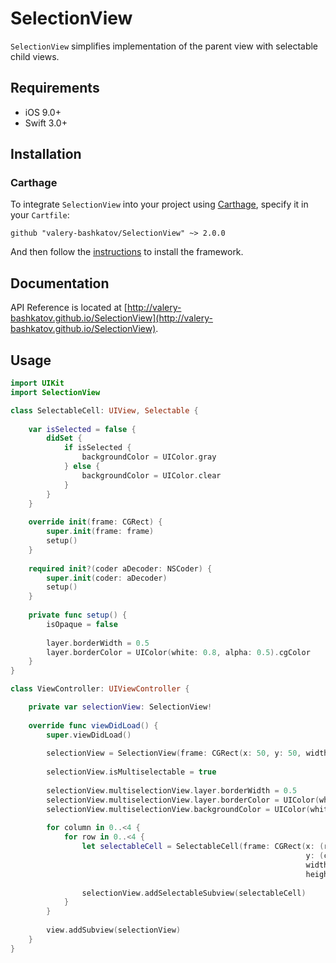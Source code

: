 # SelectionView
`SelectionView` simplifies implementation of the parent view with selectable child views.

## Requirements
- iOS 9.0+
- Swift 3.0+

## Installation
### Carthage
To integrate `SelectionView` into your project using [Carthage](https://github.com/Carthage/Carthage), specify it in your `Cartfile`:

```
github "valery-bashkatov/SelectionView" ~> 2.0.0
```

And then follow the [instructions](https://github.com/Carthage/Carthage#if-youre-building-for-ios-tvos-or-watchos) to install the framework.

## Documentation
API Reference is located at [http://valery-bashkatov.github.io/SelectionView](http://valery-bashkatov.github.io/SelectionView).

## Usage
```swift
import UIKit
import SelectionView

class SelectableCell: UIView, Selectable {
    
    var isSelected = false {
        didSet {
            if isSelected {
                backgroundColor = UIColor.gray
            } else {
                backgroundColor = UIColor.clear
            }
        }
    }
    
    override init(frame: CGRect) {
        super.init(frame: frame)
        setup()
    }
    
    required init?(coder aDecoder: NSCoder) {
        super.init(coder: aDecoder)
        setup()
    }
    
    private func setup() {
        isOpaque = false
        
        layer.borderWidth = 0.5
        layer.borderColor = UIColor(white: 0.8, alpha: 0.5).cgColor
    }
}

class ViewController: UIViewController {

    private var selectionView: SelectionView!
    
    override func viewDidLoad() {
        super.viewDidLoad()
        
        selectionView = SelectionView(frame: CGRect(x: 50, y: 50, width: 200, height: 200))
        
        selectionView.isMultiselectable = true
        
        selectionView.multiselectionView.layer.borderWidth = 0.5
        selectionView.multiselectionView.layer.borderColor = UIColor(white: 0.7, alpha: 1).cgColor
        selectionView.multiselectionView.backgroundColor = UIColor(white: 0.9, alpha: 0.5)
        
        for column in 0..<4 {
            for row in 0..<4 {
                let selectableCell = SelectableCell(frame: CGRect(x: (row % 4) * 50,
                                                                  y: (column % 4) * 50,
                                                                  width: 50,
                                                                  height: 50))
                
                selectionView.addSelectableSubview(selectableCell)
            }
        }
        
        view.addSubview(selectionView)
    }
}
```